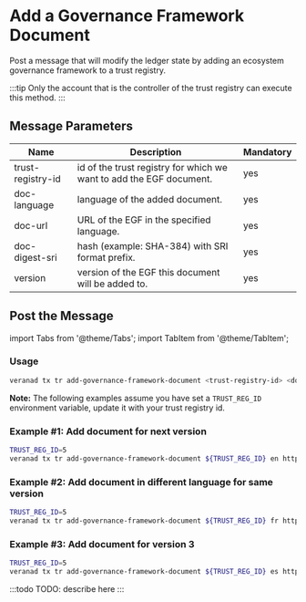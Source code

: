 # Add a Governance Framework Document

Post a message that will modify the ledger state by adding an ecosystem governance framework to a trust registry.

:::tip
Only the account that is the controller of the trust registry can execute this method.
:::

## Message Parameters

|Name               |Description                            |Mandatory|
|-------------------|---------------------------------------|--------|
| trust-registry-id    |  id of the trust registry for which we want to add the EGF document.  | yes |
| doc-language    |  language of the added document.  | yes |
| doc-url    | URL of the EGF in the specified language.  | yes |
| doc-digest-sri    | hash (example: SHA-384) with SRI format prefix.  | yes |
| version    | version of the EGF this document will be added to.  | yes |

## Post the Message

import Tabs from '@theme/Tabs';
import TabItem from '@theme/TabItem';

<Tabs>
  <TabItem value="cli" label="CLI" default>

### Usage

```bash
veranad tx tr add-governance-framework-document <trust-registry-id> <doc-language> <doc-url> <doc-digest-sri> <version> --from <user> --chain-id <chain-id> --keyring-backend test --fees <amount> --gas auto
```

**Note:** The following examples assume you have set a `TRUST_REG_ID` environment variable, update it with your trust registry id.

### Example #1: Add document for next version

```bash
TRUST_REG_ID=5
veranad tx tr add-governance-framework-document ${TRUST_REG_ID} en https://example.com/doc2 sha384-MzNNbQTWCSUSi0bbz7dbua+RcENv7C6FvlmYJ1Y+I727HsPOHdzwELMYO9Mz68M26 2 --from $USER_ACC --chain-id ${CHAIN_ID} --keyring-backend test --fees 600000uvna --node $NODE_RPC
```

### Example #2: Add document in different language for same version

```bash
TRUST_REG_ID=5
veranad tx tr add-governance-framework-document ${TRUST_REG_ID} fr https://example.com/doc2-fr sha384-MzNNbQTWCSUSi0bbz7dbua+RcENv7C6FvlmYJ1Y+I727HsPOHdzwELMYO9Mz68M26 2 --from $USER_ACC --chain-id ${CHAIN_ID} --keyring-backend test --fees 600000uvna --node $NODE_RPC
```

### Example #3: Add document for version 3

```bash
TRUST_REG_ID=5
veranad tx tr add-governance-framework-document ${TRUST_REG_ID} es https://example.com/doc3-es sha384-MzNNbQTWCSUSi0bbz7dbua+RcENv7C6FvlmYJ1Y+I727HsPOHdzwELMYO9Mz68M26 3 --from $USER_ACC --chain-id ${CHAIN_ID} --keyring-backend test --fees 600000uvna --node $NODE_RPC
```

  </TabItem>
  
  <TabItem value="frontend" label="Frontend">
    :::todo
    TODO: describe here
    :::
  </TabItem>
</Tabs>
